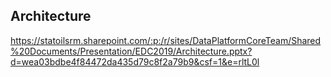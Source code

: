 ## Architecture

https://statoilsrm.sharepoint.com/:p:/r/sites/DataPlatformCoreTeam/Shared%20Documents/Presentation/EDC2019/Architecture.pptx?d=wea03bdbe4f84472da435d79c8f2a79b9&csf=1&e=rltL0l
